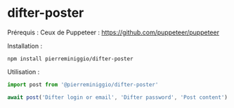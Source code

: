 # difter-poster

Prérequis :
Ceux de Puppeteer : https://github.com/puppeteer/puppeteer

Installation :
```
npm install pierreminiggio/difter-poster
```

Utilisation : 
```javascript
import post from '@pierreminiggio/difter-poster'

await post('Difter login or email', 'Difter password', 'Post content')
```
